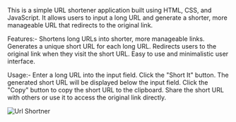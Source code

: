 This is a simple URL shortener application built using HTML, CSS, and JavaScript. 
It allows users to input a long URL and generate a shorter, more manageable URL that redirects to the original link.

Features:-
Shortens long URLs into shorter, more manageable links.
Generates a unique short URL for each long URL.
Redirects users to the original link when they visit the short URL.
Easy to use and minimalistic user interface.

Usage:-
Enter a long URL into the input field.
Click the "Short It" button.
The generated short URL will be displayed below the input field.
Click the "Copy" button to copy the short URL to the clipboard.
Share the short URL with others or use it to access the original link directly.

![Url Shortner](https://github.com/theAffan/url-shortener/assets/94933585/bdca876b-20e5-4d80-8dd0-96736f06aaec)

